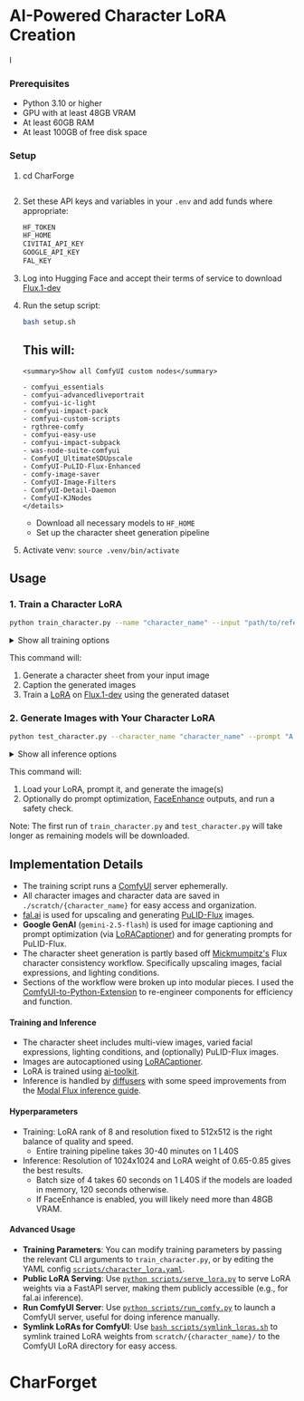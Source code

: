 # AI-Powered Character LoRA Creation

l

### Prerequisites
*   Python 3.10 or higher
*   GPU with at least 48GB VRAM
*   At least 60GB RAM
*   At least 100GB of free disk space

### Setup

1.
    cd CharForge
    ```

2.  Set these API keys and variables in your `.env` and add funds where appropriate:
    ```bash
    HF_TOKEN
    HF_HOME
    CIVITAI_API_KEY
    GOOGLE_API_KEY
    FAL_KEY
    ```

3.  Log into Hugging Face and accept their terms of service to download [Flux.1-dev](https://huggingface.co/black-forest-labs/FLUX.1-dev)

4.  Run the setup script:
    ```bash
    bash setup.sh
    ```

    This will:
    - 
        <summary>Show all ComfyUI custom nodes</summary>

        - comfyui_essentials
        - comfyui-advancedliveportrait
        - comfyui-ic-light
        - comfyui-impact-pack
        - comfyui-custom-scripts
        - rgthree-comfy
        - comfyui-easy-use
        - comfyui-impact-subpack
        - was-node-suite-comfyui
        - ComfyUI_UltimateSDUpscale
        - ComfyUI-PuLID-Flux-Enhanced
        - comfy-image-saver
        - ComfyUI-Image-Filters
        - ComfyUI-Detail-Daemon
        - ComfyUI-KJNodes
        </details>
    - Download all necessary models to `HF_HOME`
    - Set up the character sheet generation pipeline

5.  Activate venv:
    `source .venv/bin/activate`

## Usage

### 1. Train a Character LoRA

```bash
python train_character.py --name "character_name" --input "path/to/reference_image.png"
```

<details>
<summary>Show all training options</summary>

```bash
python train_character.py \
  --name "character_name" \
  --input "path/to/reference_image.png" \
  [--work_dir WORK_DIR] \
  [--steps STEPS] \
  [--batch_size BATCH_SIZE] \
  [--lr LEARNING_RATE] \
  [--train_dim TRAIN_DIM] \
  [--rank_dim RANK_DIM] \
  [--pulidflux_images PULID_FLUX_IMAGES]
```

- `--name` (str): Character name (used for folder and model naming)
- `--input` (str): Path to input image
- `--work_dir` (str, optional): Working directory (defaults to `./scratch/{name}/`)
- `--steps` (int, optional): Number of training steps (default: 800)
- `--batch_size` (int, optional): Training batch size (default: 1)
- `--lr` (float, optional): Learning rate (default: 8e-4)
- `--train_dim` (int, optional): Training image dimension (default: 512)
- `--rank_dim` (int, optional): LoRA rank dimension (default: 8)
- `--pulidflux_images` (int, optional): Number of Pulid-Flux images to include (default: 0)

</details>

This command will:
1.  Generate a character sheet from your input image
2.  Caption the generated images
3.  Train a [LoRA](https://arxiv.org/abs/2106.09685) on [Flux.1-dev](https://huggingface.co/black-forest-labs/FLUX.1-dev) using the generated dataset

### 2. Generate Images with Your Character LoRA

```bash
python test_character.py --character_name "character_name" --prompt "A detailed prompt here"
```

<details>
<summary>Show all inference options</summary>

```bash
python test_character.py \
  --character_name "character_name" \
  --prompt "A detailed prompt here" \
  [--work_dir WORK_DIR] \
  [--lora_weight LORA_WEIGHT] \
  [--test_dim TEST_DIM] \
  [--do_optimize_prompt/--no_optimize_prompt] \
  [--output_filenames FILE1 FILE2 ...] \
  [--batch_size BATCH_SIZE] \
  [--num_inference_steps STEPS] \
  [--fix_outfit/--no_fix_outfit] \
  [--safety_check/--no_safety_check] \
  [--face_enhance/--no_face_enhance]
```

- `--character_name` (str): Name of the character (used to find LoRA and work_dir)
- `--prompt` (str): The prompt to use for generation
- `--work_dir` (str, optional): Working directory (defaults to `./scratch/{character_name}/`)
- `--lora_weight` (float, optional): LoRA strength (default: 0.73)
- `--test_dim` (int, optional): Image width/height (default: 1024)
- `--do_optimize_prompt` / `--no_optimize_prompt`: Whether to optimize the prompt using LoRACaptioner (default: enabled)
- `--output_filenames` (str, optional): Filenames for output images (space separated list)
- `--batch_size` (int, optional): Number of images to generate (default: 4)
- `--num_inference_steps` (int, optional): Steps for generation (default: 30)
- `--fix_outfit` / `--no_fix_outfit`: Use the reference image flag in prompt optimization (default: disabled)
- `--safety_check` / `--no_safety_check`: Run safety checks on generated images (default: enabled)
- `--face_enhance` / `--no_face_enhance`: Enable or disable face enhancement (default: disabled)

</details>

This command will:
1.  Load your LoRA, prompt it, and generate the image(s)
2.  Optionally do prompt optimization, [FaceEnhance](https://github.com/RishiDesai/FaceEnhance) outputs, and run a safety check.

Note: The first run of `train_character.py` and `test_character.py` will take longer as remaining models will be downloaded.

## Implementation Details

- The training script runs a [ComfyUI](https://github.com/comfyanonymous/ComfyUI) server ephemerally.
- All character images and character data are saved in `./scratch/{character_name}` for easy access and organization.
- [fal.ai](https://fal.ai/) is used for upscaling and generating [PuLID-Flux](https://github.com/ToTheBeginning/PuLID) images. 
- **Google GenAI** (`gemini-2.5-flash`) is used for image captioning and prompt optimization (via [LoRACaptioner](https://github.com/RishiDesai/LoRACaptioner.git)) and for generating prompts for PuLID-Flux.
- The character sheet generation is partly based off [Mickmumpitz's](https://x.com/mickmumpitz) Flux character consistency workflow. Specifically upscaling images, facial expressions, and lighting conditions. 
- Sections of the workflow were broken up into modular pieces. I used the [ComfyUI-to-Python-Extension](https://github.com/pydn/ComfyUI-to-Python-Extension) to re-engineer components for efficiency and function.

#### Training and Inference

- The character sheet includes multi-view images, varied facial expressions, lighting conditions, and (optionally) PuLID-Flux images. 
- Images are autocaptioned using [LoRACaptioner](https://github.com/RishiDesai/LoRACaptioner).
- LoRA is trained using [ai-toolkit](https://github.com/ostris/ai-toolkit).
- Inference is handled by [diffusers](https://huggingface.co/docs/diffusers/en/index) with some speed improvements from the [Modal Flux inference guide](https://modal.com/docs/examples/flux).

#### Hyperparameters
- Training: LoRA rank of 8 and resolution fixed to 512x512 is the right balance of quality and speed.
   - Entire training pipeline takes 30-40 minutes on 1 L40S
- Inference: Resolution of 1024x1024 and LoRA weight of 0.65-0.85 gives the best results.
   - Batch size of 4 takes 60 seconds on 1 L40S if the models are loaded in memory, 120 seconds otherwise.
   - If FaceEnhance is enabled, you will likely need more than 48GB VRAM.

#### Advanced Usage

- **Training Parameters**: You can modify training parameters by passing the relevant CLI arguments to `train_character.py`, or by editing the YAML config [`scripts/character_lora.yaml`](scripts/character_lora.yaml).
- **Public LoRA Serving**: Use [`python scripts/serve_lora.py`](scripts/serve_lora.py) to serve LoRA weights via a FastAPI server, making them publicly accessible (e.g., for fal.ai inference).
- **Run ComfyUI Server**: Use [`python scripts/run_comfy.py`](scripts/run_comfy.py) to launch a ComfyUI server, useful for doing inference manually.
- **Symlink LoRAs for ComfyUI**: Use [`bash scripts/symlink_loras.sh`](scripts/symlink_loras.sh) to symlink trained LoRA weights from `scratch/{character_name}/` to the ComfyUI LoRA directory for easy access.
# CharForget
